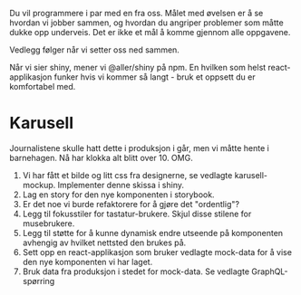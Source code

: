 Du vil programmere i par med en fra oss. Målet med øvelsen er å se hvordan vi jobber sammen, og hvordan du angriper problemer som måtte dukke opp underveis. Det er ikke et mål å komme gjennom alle oppgavene.

Vedlegg følger når vi setter oss ned sammen.

Når vi sier shiny, mener vi @aller/shiny på npm.
En hvilken som helst react-applikasjon funker hvis vi kommer så langt - bruk et oppsett du er komfortabel med.


# Karusell

Journalistene skulle hatt dette i produksjon i går, men vi måtte hente i barnehagen. Nå har klokka alt blitt over 10. OMG.

1. Vi har fått et bilde og litt css fra designerne, se vedlagte karusell-mockup. Implementer denne skissa i shiny.
1. Lag en story for den nye komponenten i storybook.
1. Er det noe vi burde refaktorere for å gjøre det "ordentlig"?
1. Legg til fokusstiler for tastatur-brukere. Skjul disse stilene for musebrukere.
1. Legg til støtte for å kunne dynamisk endre utseende på komponenten avhengig av hvilket nettsted den brukes på.
1. Sett opp en react-applikasjon som bruker vedlagte mock-data for å vise den nye komponenten vi har laget.
1. Bruk data fra produksjon i stedet for mock-data. Se vedlagte GraphQL-spørring
